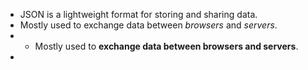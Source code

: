 - JSON is a lightweight format for storing and sharing data.
- Mostly used to exchange data between *browsers* and *servers*.
- - Mostly used to **exchange data between browsers and servers**.
- 